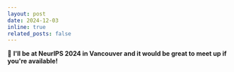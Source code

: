 ```yaml
---
layout: post
date: 2024-12-03
inline: true
related_posts: false
---
```


🚀 **I'll be at NeurIPS 2024 in Vancouver and it would be great to meet up if you're available!**
